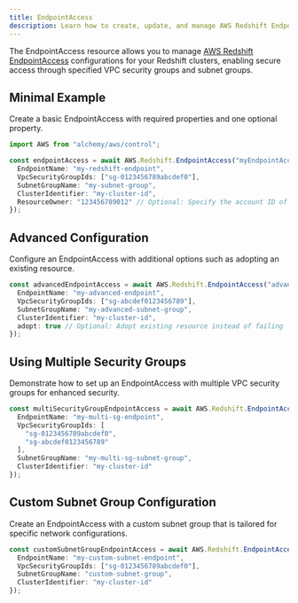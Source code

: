 ```yaml
---
title: EndpointAccess
description: Learn how to create, update, and manage AWS Redshift EndpointAccesss using Alchemy Cloud Control.
---
```


The EndpointAccess resource allows you to manage [AWS Redshift EndpointAccess](https://docs.aws.amazon.com/redshift/latest/userguide/) configurations for your Redshift clusters, enabling secure access through specified VPC security groups and subnet groups.

## Minimal Example

Create a basic EndpointAccess with required properties and one optional property.

```ts
import AWS from "alchemy/aws/control";

const endpointAccess = await AWS.Redshift.EndpointAccess("myEndpointAccess", {
  EndpointName: "my-redshift-endpoint",
  VpcSecurityGroupIds: ["sg-0123456789abcdef0"],
  SubnetGroupName: "my-subnet-group",
  ClusterIdentifier: "my-cluster-id",
  ResourceOwner: "123456789012" // Optional: Specify the account ID of the resource owner
});
```

## Advanced Configuration

Configure an EndpointAccess with additional options such as adopting an existing resource.

```ts
const advancedEndpointAccess = await AWS.Redshift.EndpointAccess("advancedEndpointAccess", {
  EndpointName: "my-advanced-endpoint",
  VpcSecurityGroupIds: ["sg-abcdef0123456789"],
  SubnetGroupName: "my-advanced-subnet-group",
  ClusterIdentifier: "my-cluster-id",
  adopt: true // Optional: Adopt existing resource instead of failing
});
```

## Using Multiple Security Groups

Demonstrate how to set up an EndpointAccess with multiple VPC security groups for enhanced security.

```ts
const multiSecurityGroupEndpointAccess = await AWS.Redshift.EndpointAccess("multiSecurityGroupEndpointAccess", {
  EndpointName: "my-multi-sg-endpoint",
  VpcSecurityGroupIds: [
    "sg-0123456789abcdef0",
    "sg-abcdef0123456789"
  ],
  SubnetGroupName: "my-multi-sg-subnet-group",
  ClusterIdentifier: "my-cluster-id"
});
```

## Custom Subnet Group Configuration

Create an EndpointAccess with a custom subnet group that is tailored for specific network configurations.

```ts
const customSubnetGroupEndpointAccess = await AWS.Redshift.EndpointAccess("customSubnetGroupEndpointAccess", {
  EndpointName: "my-custom-subnet-endpoint",
  VpcSecurityGroupIds: ["sg-0123456789abcdef0"],
  SubnetGroupName: "custom-subnet-group",
  ClusterIdentifier: "my-cluster-id"
});
```
